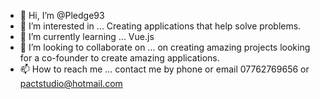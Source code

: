 - 👋 Hi, I’m @Pledge93
- 👀 I’m interested in ... Creating applications that help solve problems.
- 🌱 I’m currently learning ... Vue.js
- 💞️ I’m looking to collaborate on ... on creating amazing projects looking for a co-founder to create amazing applications.
- 📫 How to reach me ... contact me by phone or email 07762769656 or pactstudio@hotmail.com

<!---
Pledge93/Pledge93 is a ✨ special ✨ repository because its `README.md` (this file) appears on your GitHub profile.
You can click the Preview link to take a look at your changes.
--->
